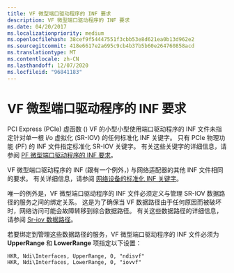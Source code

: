 ```yaml
---
title: VF 微型端口驱动程序的 INF 要求
description: VF 微型端口驱动程序的 INF 要求
ms.date: 04/20/2017
ms.localizationpriority: medium
ms.openlocfilehash: 38cef9f54447551f3cbb53e8d621ea0b13d962e2
ms.sourcegitcommit: 418e6617e2a695c9cb4b37b5b60e264760858acd
ms.translationtype: MT
ms.contentlocale: zh-CN
ms.lasthandoff: 12/07/2020
ms.locfileid: "96841183"
---
```

# <a name="inf-requirements-for-vf-miniport-drivers"></a>VF 微型端口驱动程序的 INF 要求


PCI Express (PCIe) 虚函数 () VF 的小型小型使用端口驱动程序的 INF 文件未指定针对单一根 i/o 虚拟化 (SR-IOV) 的任何标准化 INF 关键字。 只有 PCIe 物理功能 (PF) 的 INF 文件指定标准化 SR-IOV 关键字。 有关这些关键字的详细信息，请参阅 [PF 微型端口驱动程序的 INF 要求](inf-requirements-for-pf-miniport-drivers.md)。

VF 微型端口驱动程序的 INF (跟有一个例外，) 与网络适配器的其他 INF 文件相同的要求。 有关详细信息，请参阅 [网络设备的标准化 INF 关键字](standardized-inf-keywords-for-network-devices.md)。

唯一的例外是，VF 微型端口驱动程序的 INF 文件必须定义与管理 SR-IOV 数据路径的服务之间的绑定关系。 这是为了确保当 VF 数据路径由于任何原因而被破坏时，网络访问可能会故障转移到综合数据路径。 有关这些数据路径的详细信息，请参阅 [Sr-iov 数据路径](sr-iov-data-paths.md)。

若要绑定到管理这些数据路径的服务，VF 微型端口驱动程序的 INF 文件必须为 **UpperRange** 和 **LowerRange** 项指定以下设置：

``` syntax
HKR, Ndi\Interfaces, UpperRange, 0, "ndisvf"
HKR, Ndi\Interfaces, LowerRange, 0, "iovvf"
```

 

 






